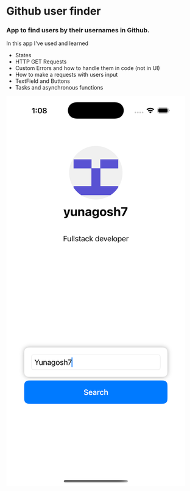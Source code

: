 # Github user finder
### App to find users by their usernames in Github.

In this app I've used and learned

- States
- HTTP GET Requests 
- Custom Errors and how to handle them in code (not in UI)
- How to make a requests with users input
- TextField and Buttons
- Tasks and asynchronous functions

<img style="maxWidth: 50%" src="./app-image.png">

